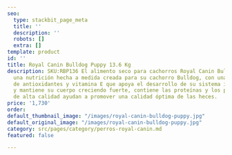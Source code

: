 ```yaml
---
seo:
  type: stackbit_page_meta
  title: ''
  description: ''
  robots: []
  extra: []
template: product
id: ''
title: Royal Canin Bulldog Puppy 13.6 Kg
description: SKU:RBP136 El alimento seco para cachorros Royal Canin Bulldog representa
  una nutrición hecha a medida creada para su cachorro Bulldog, con una mezcla exclusiva
  de antioxidantes y vitamina E que apoya el desarrollo de su sistema inmunológico
  y mantiene su cuerpo creciendo fuerte, contiene las proteínas y los prebióticos
  de alta calidad ayudan a promover una calidad óptima de las heces.
price: '1,730'
order: 
default_thumbnail_image: "/images/royal-canin-bulldog-puppy.jpg"
default_original_image: "/images/royal-canin-bulldog-puppy.jpg"
category: src/pages/category/perros-royal-canin.md
featured: false

---
```

